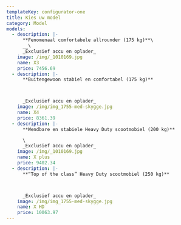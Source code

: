 ```yaml
---
templateKey: configurator-one
title: Kies uw model
category: Model
models:
  - description: |-
      **Fenomenaal comfortabele allrounder (175 kg)**\
      __\
      _Exclusief accu en oplader_
    image: /img/_1010169.jpg
    name: X3
    price: 7456.69
  - description: |-
      **Buitengewoon stabiel en comfortabel (175 kg)**



      _Exclusief accu en oplader_
    image: /img/img_1755-med-skygge.jpg
    name: X4
    price: 8361.39
  - description: |-
      **Wendbare en stabiele Heavy Duty scootmobiel (200 kg)**

      \
      _Exclusief accu en oplader_
    image: /img/_1010169.jpg
    name: X plus
    price: 9402.34
  - description: |-
      **“Top of the class” Heavy Duty scootmobiel (250 kg)** 



      _Exclusief accu en oplader_
    image: /img/img_1755-med-skygge.jpg
    name: X HD
    price: 10063.97
---
```


